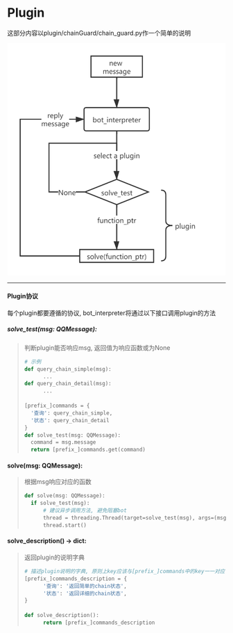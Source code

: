# Plugin

这部分内容以plugin/chainGuard/chain_guard.py作一个简单的说明

![Plugin](attachments/plugin.png)

---

#### Plugin协议

每个plugin都要遵循的协议, bot_interpreter将通过以下接口调用plugin的方法

##### solve_test(msg: QQMessage):

> 判断plugin能否响应msg, 返回值为响应函数或为None
>
> ```python
> # 示例
> def query_chain_simple(msg):
>    	...
> def query_chain_detail(msg):
>    	...
> 
> [prefix_]commands = {
>  	'查询': query_chain_simple,
>  	'状态': query_chain_detail
> }
> def solve_test(msg: QQMessage):
>  	command = msg.message
>  	return [prefix_]commands.get(command)
> ```

#### solve(msg: QQMessage):
> 根据msg响应对应的函数
> ```python
> def solve(msg: QQMessage):
> 	if solve_test(msg):
> 		# 建议异步调用方法, 避免阻塞bot
> 		thread = threading.Thread(target=solve_test(msg), args=(msg,))
> 		thread.start()
> ```

#### solve_description() -> dict:


>返回plugin的说明字典
>
>```python
># 描述plugin说明的字典, 原则上key应该与[prefix_]commands中的key一一对应
>[prefix_]commands_description = {
>    	'查询': '返回简单的chain状态',
>    	'状态': '返回详细的chain状态',
>}
>
>def solve_description():
>    	return [prefix_]commands_description
>```
